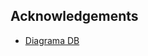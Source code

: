 

## Acknowledgements

 - [Diagrama DB](https://lucid.app/lucidchart/7efca32e-d35c-4f03-a0f8-7aff4f9de381/edit?viewport_loc=-200%2C-610%2C2368%2C1270%2C0_0&invitationId=inv_14521455-a18e-4d9c-a6ca-4b9407901bea)
 
